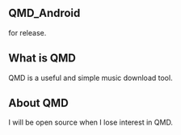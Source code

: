 ## QMD_Android
for release.

## What is QMD
QMD is a useful and simple music download tool.

## About QMD
I will be open source when I lose interest in QMD.
